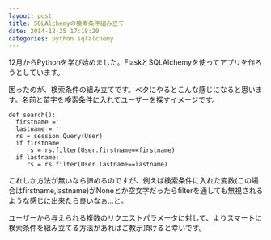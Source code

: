 ```yaml
---
layout: post
title: SQLAlchemyの検索条件組み立て
date: 2014-12-25 17:18:20
categories: python sqlalchemy
---
```

<p>12月からPythonを学び始めました。FlaskとSQLAlchemyを使ってアプリを作ろうとしています。</p>

<p>困ったのが、検索条件の組み立てです。ベタにやるとこんな感じになると思います。名前と苗字を検索条件に入れてユーザーを探すイメージです。
</p>

<pre><code>def search():
  firstname =''
  lastname = ''
  rs = session.Query(User)
  if firstname:
     rs = rs.filter(User.firstname==firstname)
  if lastname:
     rs = rs.filter(User.lastname==lastname)
</code></pre>

<p>これしか方法が無いなら諦めるのですが、例えば検索条件に入れた変数(この場合はfirstname,lastname)がNoneとか空文字だったらfilterを通しても無視されるような感じに出来たら良いなぁ...と。</p>

<p>ユーザーから与えられる複数のリクエストパラメータに対して、よりスマートに検索条件を組み立てる方法があればご教示頂けると幸いです。</p>
